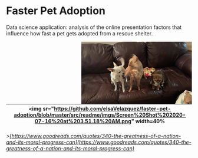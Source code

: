 # Faster Pet Adoption

Data science application: analysis of the online presentation factors that influence how fast a pet gets adopted from a rescue shelter.


<img src="https://github.com/elsaVelazquez/faster-pet-adoption/blob/master/data/img_dumps/dl5zpyw5k3jeb.cloudfront-1.jpg" width=300 align=right>

| ![](src/readme/imgs/5810891.jpg) | <img sr="https://github.com/elsaVelazquez/faster-pet-adoption/blob/master/src/readme/imgs/Screen%20Shot%202020-07-16%20at%203.51.18%20AM.png" width=40%| <img src="https://github.com/elsaVelazquez/faster-pet-adoption/blob/master/data/img_dumps/dl5zpyw5k3jeb.cloudfront-1.jpg" width=20% align=right> |
|-|-|-|

###### >[https://www.goodreads.com/quotes/340-the-greatness-of-a-nation-and-its-moral-progress-can](https://www.goodreads.com/quotes/340-the-greatness-of-a-nation-and-its-moral-progress-can)
